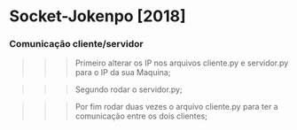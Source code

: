 # Socket-Jokenpo [2018]
### Comunicação cliente/servidor

>>> Primeiro alterar os IP nos arquivos cliente.py e servidor.py para o IP da sua Maquina;

>>> Segundo rodar o servidor.py;

>>> Por fim rodar duas vezes o arquivo cliente.py para ter a comunicação entre os dois clientes;
